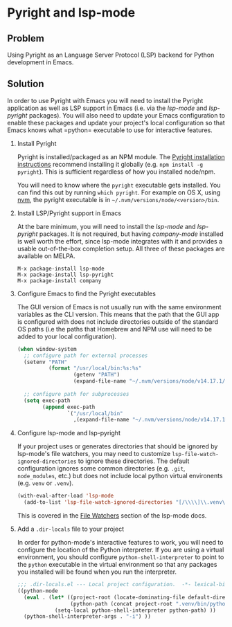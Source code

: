 # Pyright and lsp-mode

## Problem

Using Pyright as an Language Server Protocol (LSP) backend for Python
development in Emacs.

## Solution

In order to use Pyright with Emacs you will need to install the Pyright
application as well as LSP support in Emacs (i.e. via the *lsp-mode* and
*lsp-pyright* packages). You will also need to update your Emacs configuration
to enable these packages and update your project's local configuration so that
Emacs knows what =python= executable to use for interactive features.

1. Install Pyright

   Pyright is installed/packaged as an NPM module. The [Pyright installation
   instructions] recommend installing it globally (e.g. `npm install -g
   pyright`). This is sufficient regardless of how you installed node/npm.

   You will need to know where the `pyright` executable gets installed. You can
   find this out by running `which pyright`. For example on OS X, using [nvm], the
   pyright executable is in `~/.nvm/versions/node/<version>/bin`.

2. Install LSP/Pyright support in Emacs

   At the bare minimum, you will need to install the *lsp-mode* and
   *lsp-pyright* packages. It is not required, but having *company-mode*
   installed is well worth the effort, since lsp-mode integrates with it and
   provides a usable out-of-the-box completion setup. All three of these
   packages are available on MELPA.

   ```
   M-x package-install lsp-mode
   M-x package-install lsp-pyright
   M-x package-install company
   ```

3. Configure Emacs to find the Pyright executables

   The GUI version of Emacs is not usually run with the same environment
   variables as the CLI version. This means that the path that the GUI app is
   configured with does not include directories outside of the standard OS paths
   (i.e the paths that Homebrew and NPM use will need to be added to your local
   configuration).

   ```lisp
   (when window-system
     ;; configure path for external processes
     (setenv "PATH"
             (format "/usr/local/bin:%s:%s"
                     (getenv "PATH")
                     (expand-file-name "~/.nvm/versions/node/v14.17.1/bin")))
     
     ;; configure path for subprocesses
     (setq exec-path
           (append exec-path
                   `("/usr/local/bin"
                     ,(expand-file-name "~/.nvm/versions/node/v14.17.1/bin")))) )
   ```

4. Configure lsp-mode and lsp-pyright

   If your project uses or generates directories that should be ignored by
   lsp-mode's file watchers, you may need to customize
   `lsp-file-watch-ignored-directories` to ignore these directories. The default
   configuration ignores some common directories (e.g. `.git`, `node_modules`,
   etc.) but does not include local python virtual environents (e.g. `venv` or
   `.venv`).

   ```lisp
   (with-eval-after-load 'lsp-mode
     (add-to-list 'lsp-file-watch-ignored-directories "[/\\\\]\\.venv\\'"))
   ```

   This is covered in the [File Watchers] section of the lsp-mode docs.

5. Add a `.dir-locals` file to your project

   In order for python-mode's interactive features to work, you will need to
   configure the location of the Python interpreter. If you are using a
   virtual environment, you should configure `python-shell-interpreter` to point to
   the `python` executable in the virtual environment so that any packages you
   installed will be found when you run the interpreter.

   ```lisp
   ;;; .dir-locals.el --- Local project configuration.  -*- lexical-binding: t; -*-
   ((python-mode
     (eval . (let* ((project-root (locate-dominating-file default-directory ".dir-locals.el"))
                    (python-path (concat project-root ".venv/bin/python")))
               (setq-local python-shell-interpreter python-path) ))
     (python-shell-interpreter-args . "-i") ))
   ```

[Pyright installation instructions]: https://github.com/microsoft/pyright#emacs
[nvm]: https://github.com/nvm-sh/nvm
[File Watchers]: https://emacs-lsp.github.io/lsp-mode/page/file-watchers/
